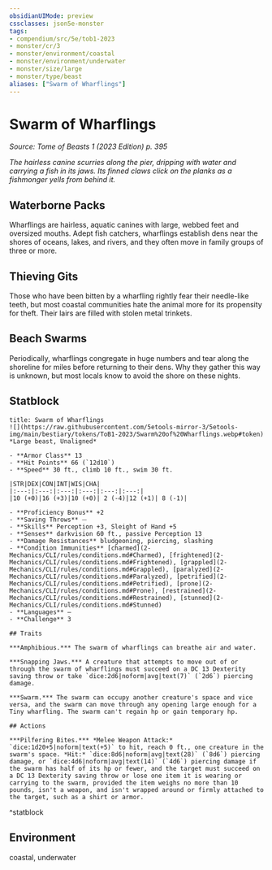 ```yaml
---
obsidianUIMode: preview
cssclasses: json5e-monster
tags:
- compendium/src/5e/tob1-2023
- monster/cr/3
- monster/environment/coastal
- monster/environment/underwater
- monster/size/large
- monster/type/beast
aliases: ["Swarm of Wharflings"]
---
```

# Swarm of Wharflings
*Source: Tome of Beasts 1 (2023 Edition) p. 395*  

*The hairless canine scurries along the pier, dripping with water and carrying a fish in its jaws. Its finned claws click on the planks as a fishmonger yells from behind it.*

## Waterborne Packs

Wharflings are hairless, aquatic canines with large, webbed feet and oversized mouths. Adept fish catchers, wharflings establish dens near the shores of oceans, lakes, and rivers, and they often move in family groups of three or more.

## Thieving Gits

Those who have been bitten by a wharfling rightly fear their needle-like teeth, but most coastal communities hate the animal more for its propensity for theft. Their lairs are filled with stolen metal trinkets.

## Beach Swarms

Periodically, wharflings congregate in huge numbers and tear along the shoreline for miles before returning to their dens. Why they gather this way is unknown, but most locals know to avoid the shore on these nights.

## Statblock

```ad-statblock
title: Swarm of Wharflings
![](https://raw.githubusercontent.com/5etools-mirror-3/5etools-img/main/bestiary/tokens/ToB1-2023/Swarm%20of%20Wharflings.webp#token)
*Large beast, Unaligned*

- **Armor Class** 13
- **Hit Points** 66 (`12d10`)
- **Speed** 30 ft., climb 10 ft., swim 30 ft.

|STR|DEX|CON|INT|WIS|CHA|
|:---:|:---:|:---:|:---:|:---:|:---:|
|10 (+0)|16 (+3)|10 (+0)| 2 (-4)|12 (+1)| 8 (-1)|

- **Proficiency Bonus** +2
- **Saving Throws** ⏤
- **Skills** Perception +3, Sleight of Hand +5
- **Senses** darkvision 60 ft., passive Perception 13
- **Damage Resistances** bludgeoning, piercing, slashing
- **Condition Immunities** [charmed](2-Mechanics/CLI/rules/conditions.md#Charmed), [frightened](2-Mechanics/CLI/rules/conditions.md#Frightened), [grappled](2-Mechanics/CLI/rules/conditions.md#Grappled), [paralyzed](2-Mechanics/CLI/rules/conditions.md#Paralyzed), [petrified](2-Mechanics/CLI/rules/conditions.md#Petrified), [prone](2-Mechanics/CLI/rules/conditions.md#Prone), [restrained](2-Mechanics/CLI/rules/conditions.md#Restrained), [stunned](2-Mechanics/CLI/rules/conditions.md#Stunned)
- **Languages** —
- **Challenge** 3

## Traits

***Amphibious.*** The swarm of wharflings can breathe air and water.

***Snapping Jaws.*** A creature that attempts to move out of or through the swarm of wharflings must succeed on a DC 13 Dexterity saving throw or take `dice:2d6|noform|avg|text(7)` (`2d6`) piercing damage.

***Swarm.*** The swarm can occupy another creature's space and vice versa, and the swarm can move through any opening large enough for a Tiny wharfling. The swarm can't regain hp or gain temporary hp.

## Actions

***Pilfering Bites.*** *Melee Weapon Attack:* `dice:1d20+5|noform|text(+5)` to hit, reach 0 ft., one creature in the swarm's space. *Hit:* `dice:8d6|noform|avg|text(28)` (`8d6`) piercing damage, or `dice:4d6|noform|avg|text(14)` (`4d6`) piercing damage if the swarm has half of its hp or fewer, and the target must succeed on a DC 13 Dexterity saving throw or lose one item it is wearing or carrying to the swarm, provided the item weighs no more than 10 pounds, isn't a weapon, and isn't wrapped around or firmly attached to the target, such as a shirt or armor.
```
^statblock

## Environment

coastal, underwater
